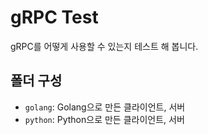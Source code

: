 # gRPC Test

gRPC를 어떻게 사용할 수 있는지 테스트 해 봅니다.

## 폴더 구성

* `golang`: Golang으로 만든 클라이언트, 서버
* `python`: Python으로 만든 클라이언트, 서버